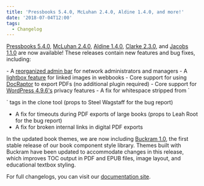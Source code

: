```yaml
---
title: 'Pressbooks 5.4.0, McLuhan 2.4.0, Aldine 1.4.0, and more!'
date: '2018-07-04T12:00'
tags:
  - Changelog
---
```


[Pressbooks 5.4.0](https://github.com/pressbooks/pressbooks/releases/tag/5.4.0),
[McLuhan 2.4.0](https://github.com/pressbooks/pressbooks-book/releases/tag/2.4.0),
[Aldine 1.4.0](https://github.com/pressbooks/pressbooks-aldine/releases/tag/1.4.0),
[Clarke 2.3.0](https://github.com/pressbooks/pressbooks-clarke/releases/tag/2.3.0), and
[Jacobs 1.1.0](https://github.com/pressbooks/pressbooks-jacobs/releases/tag/1.1.0) are now
available! These releases contain new features and bug fixes, including:

\- A [reorganized admin bar](https://github.com/pressbooks/pressbooks/pull/1226) for
network administrators and managers - A
[lightbox feature](https://github.com/pressbooks/pressbooks-book/pull/230) for linked
images in webbooks - Core support for using [DocRaptor](https://docraptor.com) to export
PDFs (no additional plugin required) - Core support for
[WordPress 4.9.6's](https://wordpress.org/news/2018/05/wordpress-4-9-6-privacy-and-maintenance-release/)
privacy features - A fix for whitespace stripped from `

` tags in the clone tool (props to Steel Wagstaff for the bug report)

- A fix for timeouts during PDF exports of large books (props to Leah Root for the bug
  report)
- A fix for broken internal links in digital PDF exports

In the updated book themes, we are now including
[Buckram 1.0](https://github.com/pressbooks/buckram/releases/tag/1.0.0), the first stable
release of our book component style library. Themes built with Buckram have been updated
to accommodate changes in this release, which improves TOC output in PDF and EPUB files,
image layout, and educational textbox styling.

For full changelogs, you can visit our
[documentation site](https://docs.pressbooks.org/changelog).
